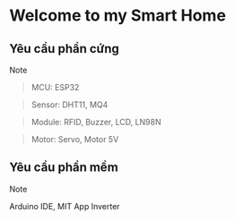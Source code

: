 # <h1> Welcome to my Smart Home </h1>

## Yêu cầu phần cứng
> [!NOTE]

> MCU: ESP32

> Sensor: DHT11, MQ4

> Module: RFID, Buzzer, LCD, LN98N

> Motor: Servo, Motor 5V

## Yêu cầu phần mềm
> [!NOTE]
> Arduino IDE, MIT App Inverter
